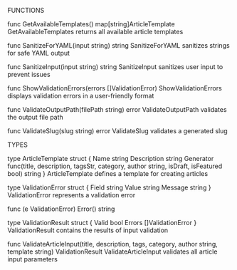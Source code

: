 

FUNCTIONS

func GetAvailableTemplates() map[string]ArticleTemplate
    GetAvailableTemplates returns all available article templates

func SanitizeForYAML(input string) string
    SanitizeForYAML sanitizes strings for safe YAML output

func SanitizeInput(input string) string
    SanitizeInput sanitizes user input to prevent issues

func ShowValidationErrors(errors []ValidationError)
    ShowValidationErrors displays validation errors in a user-friendly format

func ValidateOutputPath(filePath string) error
    ValidateOutputPath validates the output file path

func ValidateSlug(slug string) error
    ValidateSlug validates a generated slug


TYPES

type ArticleTemplate struct {
	Name        string
	Description string
	Generator   func(title, description, tagsStr, category, author string, isDraft, isFeatured bool) string
}
    ArticleTemplate defines a template for creating articles

type ValidationError struct {
	Field   string
	Value   string
	Message string
}
    ValidationError represents a validation error

func (e ValidationError) Error() string

type ValidationResult struct {
	Valid  bool
	Errors []ValidationError
}
    ValidationResult contains the results of input validation

func ValidateArticleInput(title, description, tags, category, author string, template string) ValidationResult
    ValidateArticleInput validates all article input parameters

